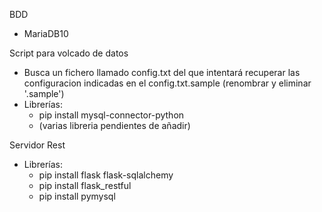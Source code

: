 BDD
* MariaDB10

Script para volcado de datos
* Busca un fichero llamado config.txt del que intentará recuperar las configuracion indicadas en el config.txt.sample (renombrar y eliminar '.sample')
* Librerías:
  * pip install mysql-connector-python
  * (varias libreria pendientes de añadir)

Servidor Rest
* Librerías:
  * pip install flask flask-sqlalchemy
  * pip install flask_restful
  * pip install pymysql
